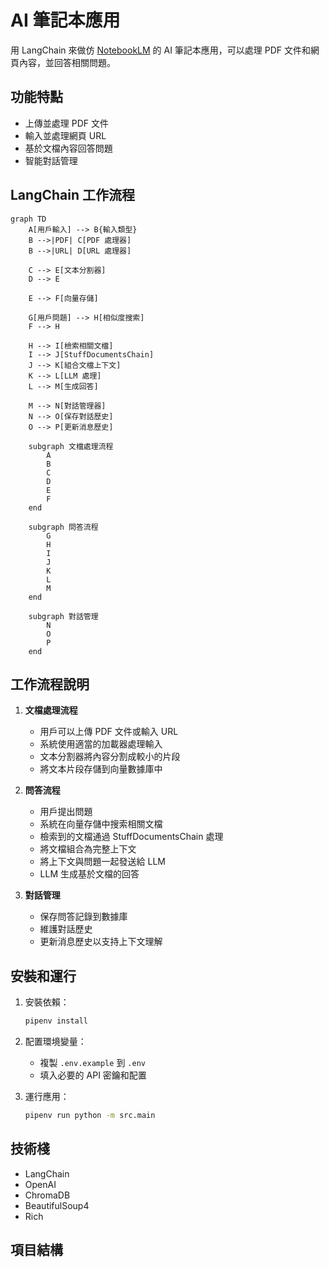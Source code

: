 # AI 筆記本應用

用 LangChain 來做仿 [NotebookLM](https://notebooklm.google.com/) 的 AI 筆記本應用，可以處理 PDF 文件和網頁內容，並回答相關問題。

## 功能特點

- 上傳並處理 PDF 文件
- 輸入並處理網頁 URL
- 基於文檔內容回答問題
- 智能對話管理

## LangChain 工作流程

```mermaid
graph TD
    A[用戶輸入] --> B{輸入類型}
    B -->|PDF| C[PDF 處理器]
    B -->|URL| D[URL 處理器]
    
    C --> E[文本分割器]
    D --> E
    
    E --> F[向量存儲]
    
    G[用戶問題] --> H[相似度搜索]
    F --> H
    
    H --> I[檢索相關文檔]
    I --> J[StuffDocumentsChain]
    J --> K[組合文檔上下文]
    K --> L[LLM 處理]
    L --> M[生成回答]
    
    M --> N[對話管理器]
    N --> O[保存對話歷史]
    O --> P[更新消息歷史]
    
    subgraph 文檔處理流程
        A
        B
        C
        D
        E
        F
    end
    
    subgraph 問答流程
        G
        H
        I
        J
        K
        L
        M
    end
    
    subgraph 對話管理
        N
        O
        P
    end
```

## 工作流程說明

1. **文檔處理流程**
   - 用戶可以上傳 PDF 文件或輸入 URL
   - 系統使用適當的加載器處理輸入
   - 文本分割器將內容分割成較小的片段
   - 將文本片段存儲到向量數據庫中

2. **問答流程**
   - 用戶提出問題
   - 系統在向量存儲中搜索相關文檔
   - 檢索到的文檔通過 StuffDocumentsChain 處理
   - 將文檔組合為完整上下文
   - 將上下文與問題一起發送給 LLM
   - LLM 生成基於文檔的回答

3. **對話管理**
   - 保存問答記錄到數據庫
   - 維護對話歷史
   - 更新消息歷史以支持上下文理解

## 安裝和運行

1. 安裝依賴：

   ```bash
   pipenv install
   ```

2. 配置環境變量：
   - 複製 `.env.example` 到 `.env`
   - 填入必要的 API 密鑰和配置

3. 運行應用：

   ```bash
   pipenv run python -m src.main
   ```

## 技術棧

- LangChain
- OpenAI
- ChromaDB
- BeautifulSoup4
- Rich

## 項目結構
